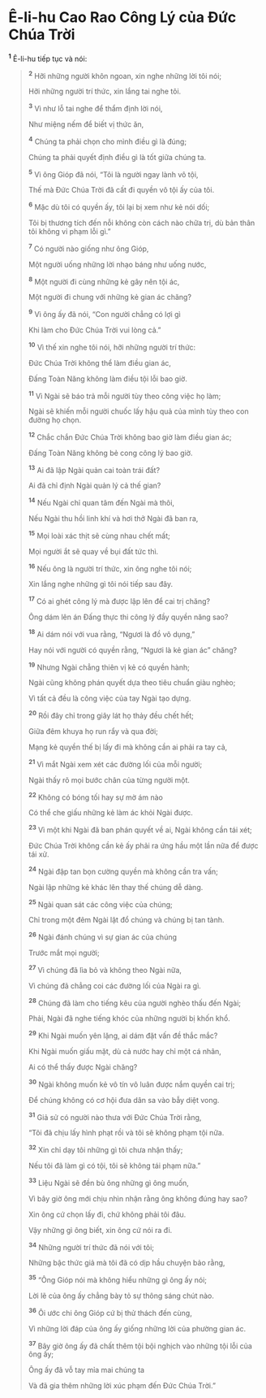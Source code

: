 # Ê-li-hu Cao Rao Công Lý của Đức Chúa Trời

<sup><b>1</b></sup> Ê-li-hu tiếp tục và nói:

> <sup><b>2</b></sup> Hỡi những người khôn ngoan, xin nghe những lời tôi nói;
>
> Hỡi những người trí thức, xin lắng tai nghe tôi.
>
> <sup><b>3</b></sup> Vì như lỗ tai nghe để thẩm định lời nói,
>
> Như miệng nếm để biết vị thức ăn,
>
> <sup><b>4</b></sup> Chúng ta phải chọn cho mình điều gì là đúng;
>
> Chúng ta phải quyết định điều gì là tốt giữa chúng ta.
>
> <sup><b>5</b></sup> Vì ông Gióp đã nói, “Tôi là người ngay lành vô tội,
>
> Thế mà Đức Chúa Trời đã cất đi quyền vô tội ấy của tôi.
>
> <sup><b>6</b></sup> Mặc dù tôi có quyền ấy, tôi lại bị xem như kẻ nói dối;
>
> Tôi bị thương tích đến nỗi không còn cách nào chữa trị, dù bản thân tôi không vi phạm lỗi gì.”
>
> <sup><b>7</b></sup> Có người nào giống như ông Gióp,
>
> Một người uống những lời nhạo báng như uống nước,
>
> <sup><b>8</b></sup> Một người đi cùng những kẻ gây nên tội ác,
>
> Một người đi chung với những kẻ gian ác chăng?
>
> <sup><b>9</b></sup> Vì ông ấy đã nói, “Con người chẳng có lợi gì
>
> Khi làm cho Đức Chúa Trời vui lòng cả.”
>
> <sup><b>10</b></sup> Vì thế xin nghe tôi nói, hỡi những người trí thức:
>
> Đức Chúa Trời không thể làm điều gian ác,
>
> Đấng Toàn Năng không làm điều tội lỗi bao giờ.
>
> <sup><b>11</b></sup> Vì Ngài sẽ báo trả mỗi người tùy theo công việc họ làm;
>
> Ngài sẽ khiến mỗi người chuốc lấy hậu quả của mình tùy theo con đường họ chọn.
>
> <sup><b>12</b></sup> Chắc chắn Đức Chúa Trời không bao giờ làm điều gian ác;
>
> Đấng Toàn Năng không bẻ cong công lý bao giờ.
>
> <sup><b>13</b></sup> Ai đã lập Ngài quản cai toàn trái đất?
>
> Ai đã chỉ định Ngài quản lý cả thế gian?
>
> <sup><b>14</b></sup> Nếu Ngài chỉ quan tâm đến Ngài mà thôi,
>
> Nếu Ngài thu hồi linh khí và hơi thở Ngài đã ban ra,
>
> <sup><b>15</b></sup> Mọi loài xác thịt sẽ cùng nhau chết mất;
>
> Mọi người ắt sẽ quay về bụi đất tức thì.
>
> <sup><b>16</b></sup> Nếu ông là người trí thức, xin ông nghe tôi nói;
>
> Xin lắng nghe những gì tôi nói tiếp sau đây.
>
> <sup><b>17</b></sup> Có ai ghét công lý mà được lập lên để cai trị chăng?
>
> Ông dám lên án Đấng thực thi công lý đầy quyền năng sao?
>
> <sup><b>18</b></sup> Ai dám nói với vua rằng, “Ngươi là đồ vô dụng,”
>
> Hay nói với người có quyền rằng, “Ngươi là kẻ gian ác” chăng?
>
> <sup><b>19</b></sup> Nhưng Ngài chẳng thiên vị kẻ có quyền hành;
>
> Ngài cũng không phán quyết dựa theo tiêu chuẩn giàu nghèo;
>
> Vì tất cả đều là công việc của tay Ngài tạo dựng.
>
> <sup><b>20</b></sup> Rồi đây chỉ trong giây lát họ thảy đều chết hết;
>
> Giữa đêm khuya họ run rẩy và qua đời;
>
> Mạng kẻ quyền thế bị lấy đi mà không cần ai phải ra tay cả,
>
> <sup><b>21</b></sup> Vì mắt Ngài xem xét các đường lối của mỗi người;
>
> Ngài thấy rõ mọi bước chân của từng người một.
>
> <sup><b>22</b></sup> Không có bóng tối hay sự mờ ám nào
>
> Có thể che giấu những kẻ làm ác khỏi Ngài được.
>
> <sup><b>23</b></sup> Vì một khi Ngài đã ban phán quyết về ai, Ngài không cần tái xét;
>
> Đức Chúa Trời không cần kẻ ấy phải ra ứng hầu một lần nữa để được tái xử.
>
> <sup><b>24</b></sup> Ngài đập tan bọn cường quyền mà không cần tra vấn;
>
> Ngài lập những kẻ khác lên thay thế chúng dễ dàng.
>
> <sup><b>25</b></sup> Ngài quan sát các công việc của chúng;
>
> Chỉ trong một đêm Ngài lật đổ chúng và chúng bị tan tành.
>
> <sup><b>26</b></sup> Ngài đánh chúng vì sự gian ác của chúng
>
> Trước mắt mọi người;
>
> <sup><b>27</b></sup> Vì chúng đã lìa bỏ và không theo Ngài nữa,
>
> Vì chúng đã chẳng coi các đường lối của Ngài ra gì.
>
> <sup><b>28</b></sup> Chúng đã làm cho tiếng kêu của người nghèo thấu đến Ngài;
>
> Phải, Ngài đã nghe tiếng khóc của những người bị khốn khổ.
>
> <sup><b>29</b></sup> Khi Ngài muốn yên lặng, ai dám đặt vấn đề thắc mắc?
>
> Khi Ngài muốn giấu mặt, dù cả nước hay chỉ một cá nhân,
>
> Ai có thể thấy được Ngài chăng?
>
> <sup><b>30</b></sup> Ngài không muốn kẻ vô tín vô luân được nắm quyền cai trị;
>
> Để chúng không có cơ hội đưa dân sa vào bẫy diệt vong.
>
> <sup><b>31</b></sup> Giả sử có người nào thưa với Đức Chúa Trời rằng,
>
> “Tôi đã chịu lấy hình phạt rồi và tôi sẽ không phạm tội nữa.
>
> <sup><b>32</b></sup> Xin chỉ dạy tôi những gì tôi chưa nhận thấy;
>
> Nếu tôi đã làm gì có tội, tôi sẽ không tái phạm nữa.”
>
> <sup><b>33</b></sup> Liệu Ngài sẽ đền bù ông những gì ông muốn,
>
> Vì bây giờ ông mới chịu nhìn nhận rằng ông không đúng hay sao?
>
> Xin ông cứ chọn lấy đi, chứ không phải tôi đâu.
>
> Vậy những gì ông biết, xin ông cứ nói ra đi.
>
> <sup><b>34</b></sup> Những người trí thức đã nói với tôi;
>
> Những bậc thức giả mà tôi đã có dịp hầu chuyện bảo rằng,
>
> <sup><b>35</b></sup> “Ông Gióp nói mà không hiểu những gì ông ấy nói;
>
> Lời lẽ của ông ấy chẳng bày tỏ sự thông sáng chút nào.
>
> <sup><b>36</b></sup> Ôi ước chi ông Gióp cứ bị thử thách đến cùng,
>
> Vì những lời đáp của ông ấy giống những lời của phường gian ác.
>
> <sup><b>37</b></sup> Bây giờ ông ấy đã chất thêm tội bội nghịch vào những tội lỗi của ông ấy;
>
> Ông ấy đã vỗ tay mỉa mai chúng ta
>
> Và đã gia thêm những lời xúc phạm đến Đức Chúa Trời.”

